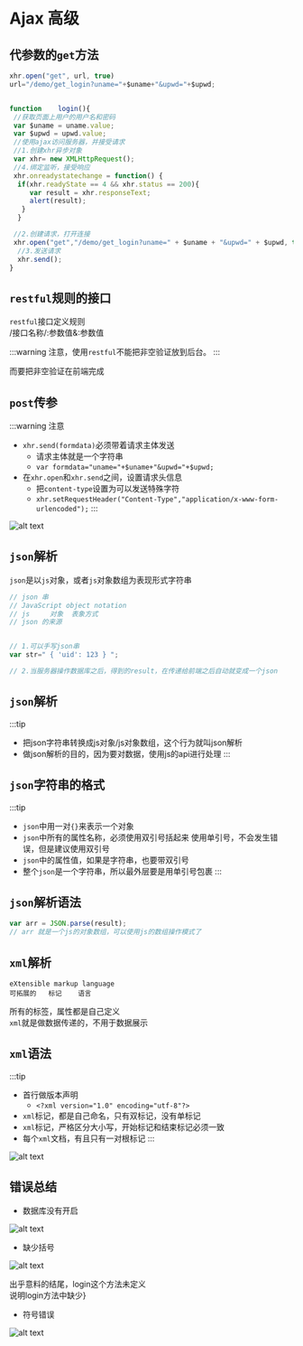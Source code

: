 # Ajax 高级

## 代参数的`get`方法

```js
xhr.open("get", url, true)
url="/demo/get_login?uname="+$uname+"&upwd="+$upwd;


function	login(){
 //获取页面上用户的用户名和密码
 var $uname = uname.value;
 var $upwd = upwd.value;
 //使用ajax访问服务器，并接受请求
 //1.创建xhr异步对象
 var xhr= new XMLHttpRequest();
 //4.绑定监听，接受响应
 xhr.onreadystatechange = function() {
  if(xhr.readyState == 4 && xhr.status == 200){
     var result = xhr.responseText;
     alert(result);
   }
  }

 //2.创建请求，打开连接
 xhr.open("get","/demo/get_login?uname=" + $uname + "&upwd=" + $upwd, true);
  //3.发送请求
  xhr.send();
}
```

## `restful`规则的接口

`restful`接口定义规则     
/接口名称/:参数值&:参数值

:::warning
注意，使用`restful`不能把非空验证放到后台。
:::

而要把非空验证在前端完成

## `post`传参

:::warning
注意
- `xhr.send(formdata)`必须带着请求主体发送    
  - 请求主体就是一个字符串    
  - `var formdata="uname="+$uname+"&upwd="+$upwd;`    
- 在`xhr.open`和`xhr.send`之间，设置请求头信息    
  - 把`content-type`设置为可以发送特殊字符    
  - `xhr.setRequestHeader("Content-Type","application/x-www-form-urlencoded");`
:::

![alt text](https://images.aftersoil.xyz/wiki/image/ajax/post.png)

## `json`解析

`json`是以`js`对象，或者`js`对象数组为表现形式字符串

```js
// json 串
// JavaScript object notation
// js     对象  表象方式
// json 的来源


// 1.可以手写json串
var str=" { 'uid': 123 } ";

// 2.当服务器操作数据库之后，得到的result，在传递给前端之后自动就变成一个json
```

## `json`解析

:::tip
- 把json字符串转换成js对象/js对象数组，这个行为就叫json解析
- 做json解析的目的，因为要对数据，使用js的api进行处理
:::

## `json`字符串的格式

:::tip
- `json`中用一对`{}`来表示一个对象
- `json`中所有的属性名称，必须使用双引号括起来
  使用单引号，不会发生错误，但是建议使用双引号
- `json`中的属性值，如果是字符串，也要带双引号
- 整个`json`是一个字符串，所以最外层要是用单引号包裹
:::

## `json`解析语法

```js
var arr = JSON.parse(result);
// arr 就是一个js的对象数组，可以使用js的数组操作模式了
```

## `xml`解析

```
eXtensible markup language
可拓展的   标记    语言
```
所有的标签，属性都是自己定义    
`xml`就是做数据传递的，不用于数据展示

## `xml`语法

:::tip
- 首行做版本声明
  - `<?xml version="1.0" encoding="utf-8"?>`
- `xml`标记，都是自己命名，只有双标记，没有单标记
- `xml`标记，严格区分大小写，开始标记和结束标记必须一致
- 每个`xml`文档，有且只有一对根标记
:::

![alt text](https://images.aftersoil.xyz/wiki/image/ajax/xml.png)

## 错误总结

- 数据库没有开启

![alt text](https://images.aftersoil.xyz/wiki/image/ajax/database.png)

- 缺少括号

![alt text](https://images.aftersoil.xyz/wiki/image/ajax/kuohao.png)

出乎意料的结尾，login这个方法未定义   
说明login方法中缺少}

- 符号错误

![alt text](https://images.aftersoil.xyz/wiki/image/ajax/list.png)
